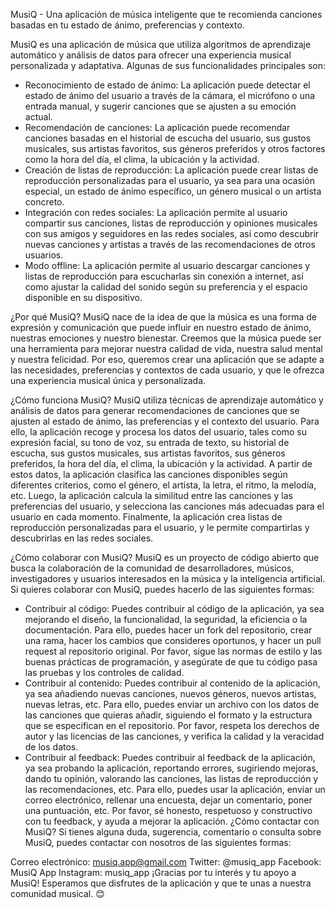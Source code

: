 MusiQ - Una aplicación de música inteligente que te recomienda canciones basadas en tu estado de ánimo, preferencias y contexto.

MusiQ es una aplicación de música que utiliza algoritmos de aprendizaje automático y análisis de datos para ofrecer una experiencia musical personalizada y adaptativa. Algunas de sus funcionalidades principales son:

 - Reconocimiento de estado de ánimo: La aplicación puede detectar el estado de ánimo del usuario a través de la cámara, el micrófono o una entrada manual, y sugerir canciones que se ajusten a su emoción actual.
 - Recomendación de canciones: La aplicación puede recomendar canciones basadas en el historial de escucha del usuario, sus gustos musicales, sus artistas favoritos, sus géneros preferidos y otros factores como la hora del día, el clima, la ubicación y la actividad.
 - Creación de listas de reproducción: La aplicación puede crear listas de reproducción personalizadas para el usuario, ya sea para una ocasión especial, un estado de ánimo específico, un género musical o un artista concreto.
 - Integración con redes sociales: La aplicación permite al usuario compartir sus canciones, listas de reproducción y opiniones musicales con sus amigos y seguidores en las redes sociales, así como descubrir nuevas canciones y artistas a través de las recomendaciones de otros usuarios.
 - Modo offline: La aplicación permite al usuario descargar canciones y listas de reproducción para escucharlas sin conexión a internet, así como ajustar la calidad del sonido según su preferencia y el espacio disponible en su dispositivo.

¿Por qué MusiQ?
MusiQ nace de la idea de que la música es una forma de expresión y comunicación que puede influir en nuestro estado de ánimo, nuestras emociones y nuestro bienestar. Creemos que la música puede ser una herramienta para mejorar nuestra calidad de vida, nuestra salud mental y nuestra felicidad. Por eso, queremos crear una aplicación que se adapte a las necesidades, preferencias y contextos de cada usuario, y que le ofrezca una experiencia musical única y personalizada.

¿Cómo funciona MusiQ?
MusiQ utiliza técnicas de aprendizaje automático y análisis de datos para generar recomendaciones de canciones que se ajusten al estado de ánimo, las preferencias y el contexto del usuario. Para ello, la aplicación recoge y procesa los datos del usuario, tales como su expresión facial, su tono de voz, su entrada de texto, su historial de escucha, sus gustos musicales, sus artistas favoritos, sus géneros preferidos, la hora del día, el clima, la ubicación y la actividad. A partir de estos datos, la aplicación clasifica las canciones disponibles según diferentes criterios, como el género, el artista, la letra, el ritmo, la melodía, etc. Luego, la aplicación calcula la similitud entre las canciones y las preferencias del usuario, y selecciona las canciones más adecuadas para el usuario en cada momento. Finalmente, la aplicación crea listas de reproducción personalizadas para el usuario, y le permite compartirlas y descubrirlas en las redes sociales.

¿Cómo colaborar con MusiQ?
MusiQ es un proyecto de código abierto que busca la colaboración de la comunidad de desarrolladores, músicos, investigadores y usuarios interesados en la música y la inteligencia artificial. Si quieres colaborar con MusiQ, puedes hacerlo de las siguientes formas:

 - Contribuir al código: Puedes contribuir al código de la aplicación, ya sea mejorando el diseño, la funcionalidad, la seguridad, la eficiencia o la documentación. Para ello, puedes hacer un fork del repositorio, crear una rama, hacer los cambios que consideres oportunos, y hacer un pull request al repositorio original. Por favor, sigue las normas de estilo y las buenas prácticas de programación, y asegúrate de que tu código pasa las pruebas y los controles de calidad.
 - Contribuir al contenido: Puedes contribuir al contenido de la aplicación, ya sea añadiendo nuevas canciones, nuevos géneros, nuevos artistas, nuevas letras, etc. Para ello, puedes enviar un archivo con los datos de las canciones que quieras añadir, siguiendo el formato y la estructura que se especifican en el repositorio. Por favor, respeta los derechos de autor y las licencias de las canciones, y verifica la calidad y la veracidad de los datos.
 - Contribuir al feedback: Puedes contribuir al feedback de la aplicación, ya sea probando la aplicación, reportando errores, sugiriendo mejoras, dando tu opinión, valorando las canciones, las listas de reproducción y las recomendaciones, etc. Para ello, puedes usar la aplicación, enviar un correo electrónico, rellenar una encuesta, dejar un comentario, poner una puntuación, etc. Por favor, sé honesto, respetuoso y constructivo con tu feedback, y ayuda a mejorar la aplicación.
¿Cómo contactar con MusiQ?
Si tienes alguna duda, sugerencia, comentario o consulta sobre MusiQ, puedes contactar con nosotros de las siguientes formas:

Correo electrónico: musiq.app@gmail.com
Twitter: @musiq_app
Facebook: MusiQ App
Instagram: musiq_app
¡Gracias por tu interés y tu apoyo a MusiQ! Esperamos que disfrutes de la aplicación y que te unas a nuestra comunidad musical. 😊
